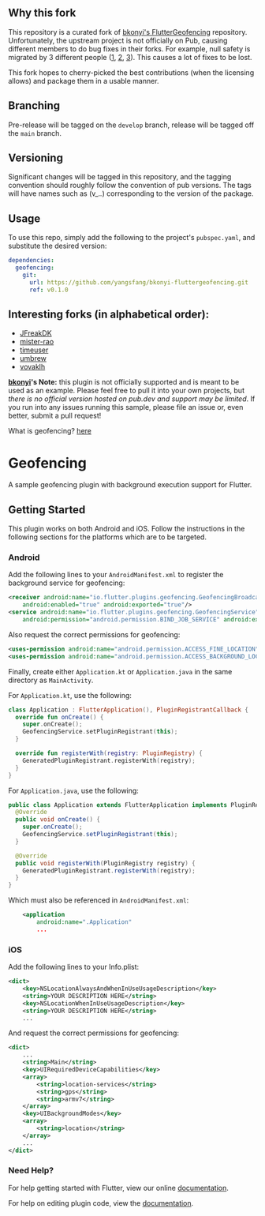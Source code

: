 ## Why this fork

This repository is a curated fork of [bkonyi's FlutterGeofencing](https://github.com/bkonyi/FlutterGeofencing/) repository. Unfortunately, the upstream project is not officially on Pub, causing different members to do bug fixes in their forks. For example, null safety is migrated by 3 different people ([1](https://github.com/timeuser/FlutterGeofencing/commit/986f7011500511b0a143ecf5970bfc46da729e82), [2](https://github.com/vovaklh/FlutterGeofencing/commit/1e88902c8001bdc9c4766ee80d356bed63e2759d), [3](https://github.com/tashiwangdi/FlutterGeofencing/commit/e5d57b8788a23a20c928bbf5475e371c5937a92a)). This causes a lot of fixes to be lost.

This fork hopes to cherry-picked the best contributions (when the licensing allows) and package them in a usable manner. 

## Branching

Pre-release will be tagged on the `develop` branch, release will be tagged off the `main` branch.

## Versioning

Significant changes will be tagged in this repository, and the tagging convention should roughly follow the convention of pub versions. The tags will have names such as (v_._._) corresponding to the version of the package.

## Usage

To use this repo, simply add the following to the project's `pubspec.yaml`, and substitute the desired version:

```yaml
dependencies:
  geofencing:
    git:
      url: https://github.com/yangsfang/bkonyi-fluttergeofencing.git
      ref: v0.1.0
```

## Interesting forks (in alphabetical order):

* [JFreakDK](https://github.com/JFreakDK/FlutterGeofencing)
* [mister-rao](https://github.com/mister-rao/FlutterGeofencing)
* [timeuser](https://github.com/timeuser/FlutterGeofencing)
* [umbrew](https://github.com/umbrew/FlutterGeofencing)
* [vovaklh](https://github.com/vovaklh/FlutterGeofencing)

**[bkonyi](https://github.com/bkonyi/)'s Note:** 
this plugin is not officially supported and is meant to be used as an example. Please feel free to pull it into your own projects, but _there is no official version hosted on pub.dev and support may be limited_. If you run into any issues running this sample, please file an issue or, even better, submit a pull request!

What is geofencing? 
[here](https://developer.android.com/training/location/geofencing)

# Geofencing

A sample geofencing plugin with background execution support for Flutter.

## Getting Started
This plugin works on both Android and iOS. Follow the instructions in the following sections for the
platforms which are to be targeted.

### Android

Add the following lines to your `AndroidManifest.xml` to register the background service for
geofencing:

```xml
<receiver android:name="io.flutter.plugins.geofencing.GeofencingBroadcastReceiver"
    android:enabled="true" android:exported="true"/>
<service android:name="io.flutter.plugins.geofencing.GeofencingService"
    android:permission="android.permission.BIND_JOB_SERVICE" android:exported="true"/>
```

Also request the correct permissions for geofencing:

```xml
<uses-permission android:name="android.permission.ACCESS_FINE_LOCATION"/>
<uses-permission android:name="android.permission.ACCESS_BACKGROUND_LOCATION" />
```

Finally, create either `Application.kt` or `Application.java` in the same directory as `MainActivity`.
 
For `Application.kt`, use the following:

```kotlin
class Application : FlutterApplication(), PluginRegistrantCallback {
  override fun onCreate() {
    super.onCreate();
    GeofencingService.setPluginRegistrant(this);
  }

  override fun registerWith(registry: PluginRegistry) {
    GeneratedPluginRegistrant.registerWith(registry);
  }
}
```

For `Application.java`, use the following:

```java
public class Application extends FlutterApplication implements PluginRegistrantCallback {
  @Override
  public void onCreate() {
    super.onCreate();
    GeofencingService.setPluginRegistrant(this);
  }

  @Override
  public void registerWith(PluginRegistry registry) {
    GeneratedPluginRegistrant.registerWith(registry);
  }
}
```

Which must also be referenced in `AndroidManifest.xml`:

```xml
    <application
        android:name=".Application"
        ...
```
 
### iOS

Add the following lines to your Info.plist:

```xml
<dict>
    <key>NSLocationAlwaysAndWhenInUseUsageDescription</key>
    <string>YOUR DESCRIPTION HERE</string>
    <key>NSLocationWhenInUseUsageDescription</key>
    <string>YOUR DESCRIPTION HERE</string>
    ...
```

And request the correct permissions for geofencing:

```xml
<dict>
    ...
    <string>Main</string>
    <key>UIRequiredDeviceCapabilities</key>
    <array>
        <string>location-services</string>
        <string>gps</string>
        <string>armv7</string>
    </array>
    <key>UIBackgroundModes</key>
    <array>
        <string>location</string>
    </array>
    ...
</dict>
```

### Need Help?

For help getting started with Flutter, view our online
[documentation](https://flutter.io/).

For help on editing plugin code, view the [documentation](https://flutter.io/developing-packages/#edit-plugin-package).
